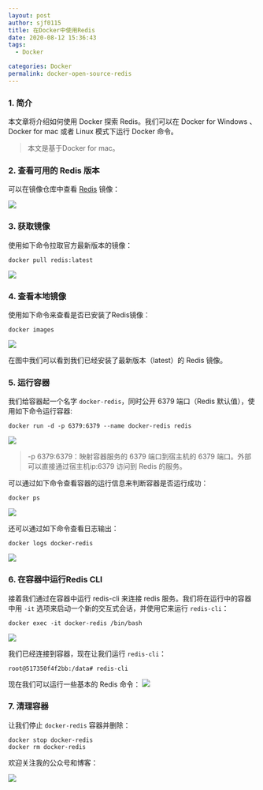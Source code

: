 ```yaml
---
layout: post
author: sjf0115
title: 在Docker中使用Redis
date: 2020-08-12 15:36:43
tags:
  - Docker

categories: Docker
permalink: docker-open-source-redis
---
```


### 1. 简介

本文章将介绍如何使用 Docker 探索 Redis。我们可以在 Docker for Windows 、Docker for mac 或者 Linux 模式下运行 Docker 命令。

> 本文是基于Docker for mac。

### 2. 查看可用的 Redis 版本

可以在镜像仓库中查看 [Redis](https://hub.docker.com/_/redis?tab=tags) 镜像：

![](2)

### 3. 获取镜像

使用如下命令拉取官方最新版本的镜像：
```
docker pull redis:latest
```

![](3)

### 4. 查看本地镜像

使用如下命令来查看是否已安装了Redis镜像：
```
docker images
```
![](4)

在图中我们可以看到我们已经安装了最新版本（latest）的 Redis 镜像。

### 5. 运行容器

我们给容器起一个名字 `docker-redis`，同时公开 6379 端口（Redis 默认值），使用如下命令运行容器:
```
docker run -d -p 6379:6379 --name docker-redis redis
```
![](1)

> -p 6379:6379：映射容器服务的 6379 端口到宿主机的 6379 端口。外部可以直接通过宿主机ip:6379 访问到 Redis 的服务。

可以通过如下命令查看容器的运行信息来判断容器是否运行成功：
```
docker ps
```
![](5)

还可以通过如下命令查看日志输出：
```
docker logs docker-redis
```
![](6)

### 6. 在容器中运行Redis CLI

接着我们通过在容器中运行 redis-cli 来连接 redis 服务。我们将在运行中的容器中用 `-it` 选项来启动一个新的交互式会话，并使用它来运行 `redis-cli`：
```
docker exec -it docker-redis /bin/bash
```

![](7)

我们已经连接到容器，现在让我们运行 `redis-cli`：
```
root@517350f4f2bb:/data# redis-cli
```
现在我们可以运行一些基本的 Redis 命令：
![](8)

### 7. 清理容器

让我们停止 `docker-redis` 容器并删除：
```
docker stop docker-redis
docker rm docker-redis
```

欢迎关注我的公众号和博客：

![](https://github.com/sjf0115/PubLearnNotes/blob/master/image/Other/%E5%85%AC%E4%BC%97%E5%8F%B7.jpg?raw=true)

